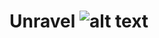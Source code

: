# Unravel ![alt text](https://64.media.tumblr.com/bed6d772520b86a0cd93f631db4258fe/bec22248d084b795-a7/s100x200/2fd4a9d67cfec549e79a9c913492a188d50770f2.gifv)
